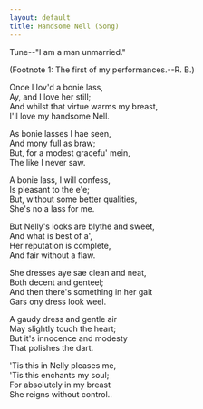 ```yaml
---  
layout: default  
title: Handsome Nell (Song)  
---  
```

  
Tune--"I am a man unmarried."  
  
  
(Footnote 1: The first of my performances.--R. B.)  
  
Once I lov'd a bonie lass,  
Ay, and I love her still;  
And whilst that virtue warms my breast,  
I'll love my handsome Nell.  
  
As bonie lasses I hae seen,  
And mony full as braw;  
But, for a modest gracefu' mein,  
The like I never saw.  
  
A bonie lass, I will confess,  
Is pleasant to the e'e;  
But, without some better qualities,  
She's no a lass for me.  
  
But Nelly's looks are blythe and sweet,  
And what is best of a',  
Her reputation is complete,  
And fair without a flaw.  
  
She dresses aye sae clean and neat,  
Both decent and genteel;  
And then there's something in her gait  
Gars ony dress look weel.  
  
A gaudy dress and gentle air  
May slightly touch the heart;  
But it's innocence and modesty  
That polishes the dart.  
  
'Tis this in Nelly pleases me,  
'Tis this enchants my soul;  
For absolutely in my breast  
She reigns without control..